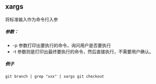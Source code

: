 <h2>xargs</h2>
<p>将标准输入作为命令行入参</p>
<h5>参数：</h5>
<ul>
<li>-p 参数打印出要执行的命令，询问用户是否要执行</li>
<li>-t 参数则是打印出最终要执行的命令，然后直接执行，不需要用户确认。</li>
</ul>
<h5>例子</h5>
<pre><code>git branch | grep &quot;xxx&quot; | xargs git checkout
</code></pre>
